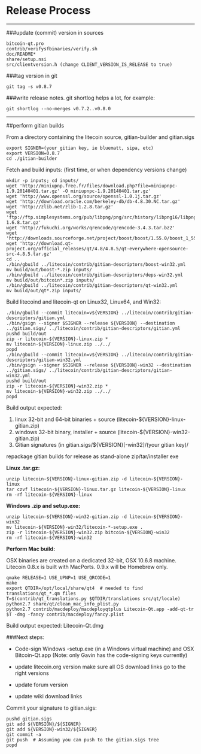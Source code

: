 Release Process
====================

* * *

###update (commit) version in sources


	bitcoin-qt.pro
	contrib/verifysfbinaries/verify.sh
	doc/README*
	share/setup.nsi
	src/clientversion.h (change CLIENT_VERSION_IS_RELEASE to true)

###tag version in git

	git tag -s v0.8.7

###write release notes. git shortlog helps a lot, for example:

	git shortlog --no-merges v0.7.2..v0.8.0

* * *

##perform gitian builds

 From a directory containing the litecoin source, gitian-builder and gitian.sigs
  
	export SIGNER=(your gitian key, ie bluematt, sipa, etc)
	export VERSION=0.8.7
	cd ./gitian-builder

 Fetch and build inputs: (first time, or when dependency versions change)

	mkdir -p inputs; cd inputs/
	wget 'http://miniupnp.free.fr/files/download.php?file=miniupnpc-1.9.20140401.tar.gz' -O miniupnpc-1.9.20140401.tar.gz'
	wget 'http://www.openssl.org/source/openssl-1.0.1j.tar.gz'
	wget 'http://download.oracle.com/berkeley-db/db-4.8.30.NC.tar.gz'
	wget 'http://zlib.net/zlib-1.2.8.tar.gz'
	wget 'ftp://ftp.simplesystems.org/pub/libpng/png/src/history/libpng16/libpng-1.6.8.tar.gz'
	wget 'http://fukuchi.org/works/qrencode/qrencode-3.4.3.tar.bz2'
	wget 'http://downloads.sourceforge.net/project/boost/boost/1.55.0/boost_1_55_0.tar.bz2'
	wget 'http://download.qt-project.org/official_releases/qt/4.8/4.8.5/qt-everywhere-opensource-src-4.8.5.tar.gz'
	cd ..
	./bin/gbuild ../litecoin/contrib/gitian-descriptors/boost-win32.yml
	mv build/out/boost-*.zip inputs/
	./bin/gbuild ../litecoin/contrib/gitian-descriptors/deps-win32.yml
	mv build/out/bitcoin*.zip inputs/
	./bin/gbuild ../litecoin/contrib/gitian-descriptors/qt-win32.yml
	mv build/out/qt*.zip inputs/

 Build litecoind and litecoin-qt on Linux32, Linux64, and Win32:
  
	./bin/gbuild --commit litecoin=v${VERSION} ../litecoin/contrib/gitian-descriptors/gitian.yml
	./bin/gsign --signer $SIGNER --release ${VERSION} --destination ../gitian.sigs/ ../litecoin/contrib/gitian-descriptors/gitian.yml
	pushd build/out
	zip -r litecoin-${VERSION}-linux.zip *
	mv litecoin-${VERSION}-linux.zip ../../
	popd
	./bin/gbuild --commit litecoin=v${VERSION} ../litecoin/contrib/gitian-descriptors/gitian-win32.yml
	./bin/gsign --signer $SIGNER --release ${VERSION}-win32 --destination ../gitian.sigs/ ../litecoin/contrib/gitian-descriptors/gitian-win32.yml
	pushd build/out
	zip -r litecoin-${VERSION}-win32.zip *
	mv litecoin-${VERSION}-win32.zip ../../
	popd

  Build output expected:

  1. linux 32-bit and 64-bit binaries + source (litecoin-${VERSION}-linux-gitian.zip)
  2. windows 32-bit binary, installer + source (litecoin-${VERSION}-win32-gitian.zip)
  3. Gitian signatures (in gitian.sigs/${VERSION}[-win32]/(your gitian key)/

repackage gitian builds for release as stand-alone zip/tar/installer exe

**Linux .tar.gz:**

	unzip litecoin-${VERSION}-linux-gitian.zip -d litecoin-${VERSION}-linux
	tar czvf litecoin-${VERSION}-linux.tar.gz litecoin-${VERSION}-linux
	rm -rf litecoin-${VERSION}-linux

**Windows .zip and setup.exe:**

	unzip litecoin-${VERSION}-win32-gitian.zip -d litecoin-${VERSION}-win32
	mv litecoin-${VERSION}-win32/litecoin-*-setup.exe .
	zip -r litecoin-${VERSION}-win32.zip bitcoin-${VERSION}-win32
	rm -rf litecoin-${VERSION}-win32

**Perform Mac build:**

  OSX binaries are created on a dedicated 32-bit, OSX 10.6.8 machine.
  Litecoin 0.8.x is built with MacPorts.  0.9.x will be Homebrew only.

	qmake RELEASE=1 USE_UPNP=1 USE_QRCODE=1
	make
	export QTDIR=/opt/local/share/qt4  # needed to find translations/qt_*.qm files
	T=$(contrib/qt_translations.py $QTDIR/translations src/qt/locale)
	python2.7 share/qt/clean_mac_info_plist.py
	python2.7 contrib/macdeploy/macdeployqtplus Litecoin-Qt.app -add-qt-tr $T -dmg -fancy contrib/macdeploy/fancy.plist

 Build output expected: Litecoin-Qt.dmg

###Next steps:

* Code-sign Windows -setup.exe (in a Windows virtual machine) and
  OSX Bitcoin-Qt.app (Note: only Gavin has the code-signing keys currently)

* update litecoin.org version
  make sure all OS download links go to the right versions

* update forum version

* update wiki download links

Commit your signature to gitian.sigs:

	pushd gitian.sigs
	git add ${VERSION}/${SIGNER}
	git add ${VERSION}-win32/${SIGNER}
	git commit -a
	git push  # Assuming you can push to the gitian.sigs tree
	popd

